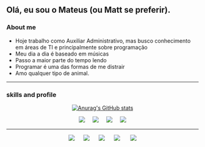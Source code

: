 
  <div>
    <h2>Olá, eu sou o Mateus (ou Matt se preferir).<br></h2>
  <h3>About me</h3>
  <ul>
    <li>Hoje trabalho como Auxiliar Administrativo, mas busco conhecimento em áreas de TI e principalmente sobre programação
    <li>Meu dia a dia é baseado em músicas
    <li>Passo a maior parte do tempo lendo
    <li>Programar é uma das formas de me distrair
    <li>Amo qualquer tipo de animal.
  </ul>
</div>
<hr>

  <h3>skills and profile</h3>
  
<div align="center"> 
 
[![Anurag's GitHub stats](https://github-readme-stats.vercel.app/api?username=ilvmikan&show_icons=true&theme=rose_pine)](https://github.com/anuraghazra/github-readme-stats)

<img src="https://img.shields.io/badge/c-%2300599C.svg?style=for-the-badge&logo=c&logoColor=white">
&nbsp;&nbsp;&nbsp;
<img src="https://img.shields.io/badge/Python-FFD43B?style=for-the-badge&logo=python&logoColor=blue">
&nbsp;&nbsp;&nbsp;
<img src="https://img.shields.io/badge/HTML5-E34F26?style=for-the-badge&logo=html5&logoColor=white">
&nbsp;&nbsp;&nbsp;
<img src="https://img.shields.io/badge/CSS3-1572B6?style=for-the-badge&logo=css3&logoColor=white">

  

</div>

<hr>

<section align="center">  
  <div> 
    <a href = "mailto:mattdias30@gmail.com"><img src="https://img.shields.io/badge/-Gmail-%23333?style=for-the-badge&logo=gmail&logoColor=white" target="_blank"></a>
      &nbsp;&nbsp;&nbsp;&nbsp;
    <a href="https://www.linkedin.com/in/pmattdiasy/" target="_blank"><img src="https://img.shields.io/badge/-LinkedIn-%230077B5?style=for-the-badge&logo=linkedin&logoColor=white" target="_blank"></a>
      &nbsp;&nbsp;&nbsp;&nbsp;
     <a href="https://www.instagram.com/matshrr/" target="_blank"><img src="https://img.shields.io/badge/-Instagram-%23E4405F?style=for-the-badge&logo=instagram&logoColor=white" target="_blank"></a>
      &nbsp;&nbsp;&nbsp;&nbsp;
    <a href="https://open.spotify.com/playlist/7BowMGFxqwBM2IC8Jj4ehH?si=4cfbb0833e48418f" target="_blank"><img src="https://img.shields.io/badge/Spotify-1ED760?&style=for-the-badge&logo=spotify&logoColor=white" target="_blank"></a>
      &nbsp;&nbsp;&nbsp;&nbsp;
    <a href="https://www.last.fm/user/mattshr" target="_blank"><img scr="https://img.shields.io/badge/last.fm-D51007?style=for-the-badge&logo=last.fm&logoColor=white" target="_blank"></a>
    <a href="https://discordapp.com/users/1053121282767593492" target="_blank"><img src="https://img.shields.io/badge/Discord-5865F2?style=for-the-badge&logo=discord&logoColor=white" target="_blank"></a>
  </div>
</section>
</br>

